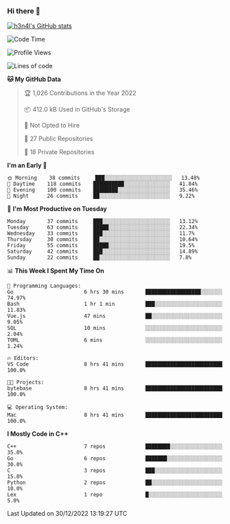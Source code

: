 ### Hi there 👋

[![h3n4l's GitHub stats](https://github-readme-stats.vercel.app/api?username=h3n4l&count_private=true&show_icons=true&theme=radical)](https://github.com/h3n4l/github-readme-stats)

<!--START_SECTION:waka-->
![Code Time](http://img.shields.io/badge/Code%20Time-849%20hrs%2030%20mins-blue)

![Profile Views](http://img.shields.io/badge/Profile%20Views-1-blue)

![Lines of code](https://img.shields.io/badge/From%20Hello%20World%20I%27ve%20Written-44%20Thousand%20lines%20of%20code-blue)

**🐱 My GitHub Data** 

> 🏆 1,026 Contributions in the Year 2022
 > 
> 📦 412.0 kB Used in GitHub's Storage 
 > 
> 🚫 Not Opted to Hire
 > 
> 📜 27 Public Repositories 
 > 
> 🔑 18 Private Repositories  
 > 
**I'm an Early 🐤** 

```text
🌞 Morning    38 commits     ███░░░░░░░░░░░░░░░░░░░░░░   13.48% 
🌆 Daytime    118 commits    ██████████░░░░░░░░░░░░░░░   41.84% 
🌃 Evening    100 commits    ████████░░░░░░░░░░░░░░░░░   35.46% 
🌙 Night      26 commits     ██░░░░░░░░░░░░░░░░░░░░░░░   9.22%

```
📅 **I'm Most Productive on Tuesday** 

```text
Monday       37 commits     ███░░░░░░░░░░░░░░░░░░░░░░   13.12% 
Tuesday      63 commits     █████░░░░░░░░░░░░░░░░░░░░   22.34% 
Wednesday    33 commits     ███░░░░░░░░░░░░░░░░░░░░░░   11.7% 
Thursday     30 commits     ██░░░░░░░░░░░░░░░░░░░░░░░   10.64% 
Friday       55 commits     █████░░░░░░░░░░░░░░░░░░░░   19.5% 
Saturday     42 commits     ███░░░░░░░░░░░░░░░░░░░░░░   14.89% 
Sunday       22 commits     ██░░░░░░░░░░░░░░░░░░░░░░░   7.8%

```


📊 **This Week I Spent My Time On** 

```text
💬 Programming Languages: 
Go                       6 hrs 30 mins       ██████████████████░░░░░░░   74.97% 
Bash                     1 hr 1 min          ███░░░░░░░░░░░░░░░░░░░░░░   11.83% 
Vue.js                   47 mins             ██░░░░░░░░░░░░░░░░░░░░░░░   9.05% 
SQL                      10 mins             ░░░░░░░░░░░░░░░░░░░░░░░░░   2.04% 
TOML                     6 mins              ░░░░░░░░░░░░░░░░░░░░░░░░░   1.24%

🔥 Editors: 
VS Code                  8 hrs 41 mins       █████████████████████████   100.0%

🐱‍💻 Projects: 
bytebase                 8 hrs 41 mins       █████████████████████████   100.0%

💻 Operating System: 
Mac                      8 hrs 41 mins       █████████████████████████   100.0%

```

**I Mostly Code in C++** 

```text
C++                      7 repos             ████████░░░░░░░░░░░░░░░░░   35.0% 
Go                       6 repos             ███████░░░░░░░░░░░░░░░░░░   30.0% 
C                        3 repos             ███░░░░░░░░░░░░░░░░░░░░░░   15.0% 
Python                   2 repos             ██░░░░░░░░░░░░░░░░░░░░░░░   10.0% 
Lex                      1 repo              █░░░░░░░░░░░░░░░░░░░░░░░░   5.0%

```



 Last Updated on 30/12/2022 13:19:27 UTC
<!--END_SECTION:waka-->


